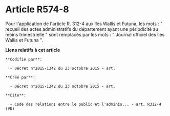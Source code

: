 # Article R574-8

Pour l'application de l'article R. 312-4 aux îles Wallis et Futuna, les mots : " recueil des actes administratifs du
département ayant une périodicité au moins trimestrielle " sont remplacés par les mots : " Journal officiel des îles Wallis
et Futuna ".

**Liens relatifs à cet article**

	**Codifié par**:

	  - Décret n°2015-1342 du 23 octobre 2015 - art.

	**Créé par**:

	  - Décret n°2015-1342 du 23 octobre 2015 - art.

	**Cite**:

	  - Code des relations entre le public et l'adminis... - art. R312-4 (VD)
